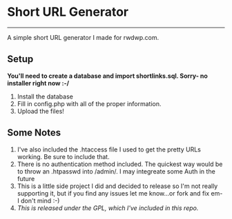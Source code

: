 # Short URL Generator 
___________________________________

A simple short URL generator I made for rwdwp.com. 

## Setup

**You'll need to create a database and import shortlinks.sql. Sorry- no installer right now :-/**

1. Install the database
2. Fill in config.php with all of the proper information. 
3. Upload the files! 

## Some Notes

1. I've also included the .htaccess file I used to get the pretty URLs working. Be sure to include that. 
2. There is no authentication method included. The quickest way would be to throw an .htpasswd into /admin/. I may integreate some Auth in the future
3. This is a little side project I did and decided to release so I'm not really supporting it, but if you find any issues let me know...or fork and fix em- I don't mind :-)
4. *This is released under the GPL, which I've included in this repo.*


